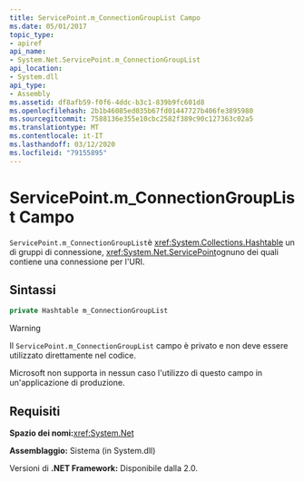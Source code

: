 ```yaml
---
title: ServicePoint.m_ConnectionGroupList Campo
ms.date: 05/01/2017
topic_type:
- apiref
api_name:
- System.Net.ServicePoint.m_ConnectionGroupList
api_location:
- System.dll
api_type:
- Assembly
ms.assetid: df8afb59-f0f6-4ddc-b3c1-839b9fc601d8
ms.openlocfilehash: 2b1b46085ed035b67fd01447727b406fe3895980
ms.sourcegitcommit: 7588136e355e10cbc2582f389c90c127363c02a5
ms.translationtype: MT
ms.contentlocale: it-IT
ms.lasthandoff: 03/12/2020
ms.locfileid: "79155895"
---
```

# <a name="servicepointm_connectiongrouplist-field"></a>ServicePoint.m\_ConnectionGroupList Campo

`ServicePoint.m_ConnectionGroupList`è <xref:System.Collections.Hashtable> un di gruppi di connessione, <xref:System.Net.ServicePoint>ognuno dei quali contiene una connessione per l'URI.

## <a name="syntax"></a>Sintassi
  
```csharp  
private Hashtable m_ConnectionGroupList
```

> [!WARNING]
> Il `ServicePoint.m_ConnectionGroupList` campo è privato e non deve essere utilizzato direttamente nel codice.
>
> Microsoft non supporta in nessun caso l'utilizzo di questo campo in un'applicazione di produzione.

## <a name="requirements"></a>Requisiti

**Spazio dei nomi:**<xref:System.Net>

**Assemblaggio:** Sistema (in System.dll)

Versioni di **.NET Framework:** Disponibile dalla 2.0.
